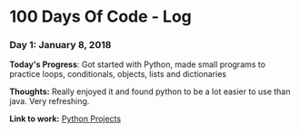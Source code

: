 # 100 Days Of Code - Log

### Day 1: January 8, 2018

**Today's Progress**: Got started with Python, made small programs to practice loops, conditionals, objects, lists and dictionaries

**Thoughts:** Really enjoyed it and found python to be a lot easier to use than java. Very refreshing.

**Link to work:** [Python Projects](https://github.com/JohanneA/PythonProjects/tree/master/venv)
